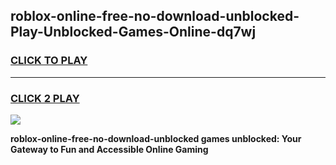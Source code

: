 
## roblox-online-free-no-download-unblocked-Play-Unblocked-Games-Online-dq7wj
<h3>
<a href="https://premium76.site?title=roblox-online-free-no-download-unblocked&ref=25A">CLICK TO PLAY</a></h3>
<hr>

<h3>
<a href="https://premium76.site?title=roblox-online-free-no-download-unblocked&ref=25A">CLICK 2 PLAY</a>
  
</h3>

<a href="https://premium76.site?title=roblox-online-free-no-download-unblocked&ref=25A"><img src="https://clearcache.store/games.png"></a>


**roblox-online-free-no-download-unblocked games unblocked: Your Gateway to Fun and Accessible Online Gaming**

